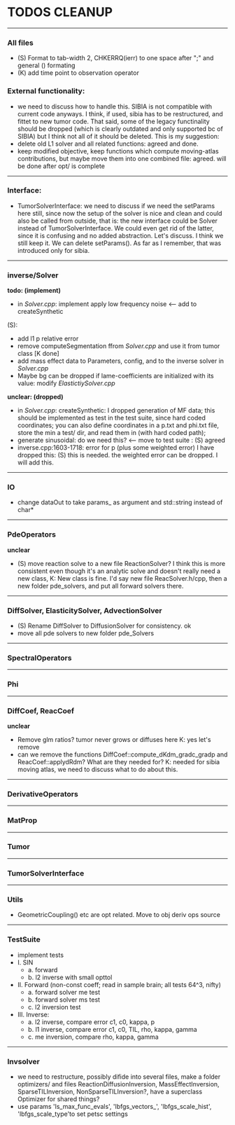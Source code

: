 # TODOS CLEANUP
---

### All files
 - (S) Format to tab-width 2, CHKERRQ(ierr) to one space after ";" and general \(\) formating
 - (K) add time point to observation operator


### External functionality:
 - we need to discuss how to handle this. SIBIA is not compatible with current code anyways. I think, if used, sibia has to be restructured, and fittet to new tumor code. That said, some of the legacy functinality should be dropped (which is clearly
   outdated and only supported bc of SIBIA) but I think not all of it should be deleted. This is my suggestion:
 - delete old L1 solver and all related functions: agreed and done.
 - keep modified objective, keep functions which compute moving-atlas contributions, but maybe move them into one combined file: agreed. will be done after opt/ is complete
 ---

### Interface:
 - TumorSolverInterface: we need to discuss if we need the setParams here still, since now the setup of the solver is nice and clean and could also be called from outside, that is: the new interface could be Solver instead of TumorSolverInterface. We
   could even get rid of the latter, since it is confusing and no added abstraction. Let's discuss.
   I think we still keep it. We can delete setParams(). As far as I remember, that was introduced only for sibia.
---

### inverse/Solver

**todo: (implement)**
 - in _Solver.cpp_: implement apply low frequency noise <-- add to createSynthetic

 (S):
 - add l1 p relative error
 - remove computeSegmentation ffrom _Solver.cpp_ and use it from tumor class [K done]
 - add mass effect data to Parameters, config, and to the inverse solver in _Solver.cpp_
 - Maybe bg can be dropped if lame-coefficients are initialized with its value:  modify _ElastictiySolver.cpp_

**unclear: (dropped)**
 - in _Solver.cpp_: createSynthetic: I dropped generation of MF data; this should be implemented as test in the test suite, since hard coded coordinates; you can also define coordinates in a p.txt and phi.txt file, store the min a test/ dir, and read them in (with hard coded path);
 - generate sinusoidal: do we need this? <-- move to test suite : (S) agreed
 - inverse.cpp:1603-1718: error for p (plus some weighted error) I have dropped this: (S) this is needed. the weighted error can be dropped. I will add this.
---

### IO
- change dataOut to take params_ as argument and std::string instead of char*
---

### PdeOperators

**unclear**
- (S) move reaction solve to a new file ReactionSolver? I think this is more consistent even though it's an analytic solve and doesn't really need a new class, K: New class is fine. I'd say new file ReacSolver.h/cpp, then a new folder pde_solvers, and
  put all forward solvers there.
 
--- 
### DiffSolver, ElasticitySolver, AdvectionSolver
- (S) Rename DiffSolver to DiffusionSolver for consistency. ok
- move all pde solvers to new folder pde_Solvers

--- 
### SpectralOperators

--- 
### Phi

--- 
### DiffCoef, ReacCoef

**unclear**
- Remove glm ratios? tumor never grows or diffuses here K: yes let's remove
- can we remove the functions DiffCoef::compute_dKdm_gradc_gradp and ReacCoef::applydRdm? What are they needed for? K: needed for sibia moving atlas, we need to discuss what to do about this.

--- 
### DerivativeOperators

--- 
### MatProp

--- 
### Tumor

---
### TumorSolverInterface

---
### Utils
- GeometricCoupling() etc are opt related. Move to obj deriv ops source

---
### TestSuite
- implement tests
- I.  SIN
  - a. forward
  - b. l2 inverse with small opttol 
- II. Forward (non-const coeff; read in sample brain; all tests 64^3, nifty)
  - a. forward solver me test
  - b. forward solver ms test
  - c. l2 inversion test
- III. Inverse:
  - a. l2 inverse, compare error c1, c0, kappa, p
  - b. l1 inverse, compare error c1, c0, TIL, rho, kappa, gamma
  - c. me inversion, compare rho, kappa, gamma
---

### Invsolver
 - we need to restructure, possibly difide into several files, make a folder optimizers/ and files ReactionDiffusionInversion, MassEffectInversion, SparseTILInversion, NonSparseTILInversion?, have a superclass Optimizer for shared things?
 - use params 'ls_max_func_evals', 'lbfgs_vectors_', 'lbfgs_scale_hist', 'lbfgs_scale_type'to set petsc settings
